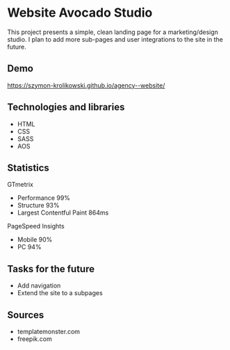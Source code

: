 # Website Avocado Studio 

This project presents a simple, clean landing page for a marketing/design studio. I plan to add more sub-pages and user integrations to the site in the future.

## Demo

https://szymon-krolikowski.github.io/agency--website/

## Technologies and libraries

- HTML
- CSS
- SASS
- AOS

## Statistics

GTmetrix
- Performance 99%
- Structure 93%
- Largest Contentful Paint 864ms

PageSpeed Insights
- Mobile 90%
- PC 94%

## Tasks for the future

- Add navigation
- Extend the site to a subpages

## Sources

- templatemonster.com
- freepik.com
